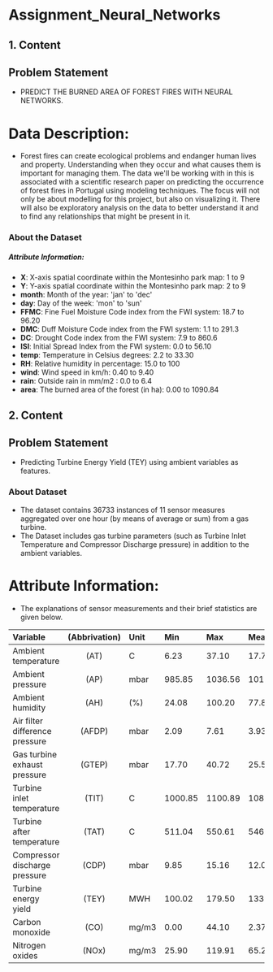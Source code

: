 # Assignment_Neural_Networks
## 1. Content
## **Problem Statement**
+ PREDICT THE BURNED AREA OF FOREST FIRES WITH NEURAL NETWORKS.

# Data Description:

+ Forest fires can create ecological problems and endanger human lives and property. Understanding when they occur and what causes them is important for managing them. The data we'll be working with in this is associated with a scientific research paper on predicting the occurrence of forest fires in Portugal using modeling techniques. The focus will not only be about modelling for this project, but also on visualizing it. There will also be exploratory analysis on the data to better understand it and to find any relationships that might be present in it.

### About the Dataset
##### Attribute Information:

* **X**: X-axis spatial coordinate within the Montesinho park map: 1 to 9 
* **Y**: Y-axis spatial coordinate within the Montesinho park map: 2 to 9 
* **month**: Month of the year: 'jan' to 'dec' 
* **day**: Day of the week: 'mon' to 'sun' 
* **FFMC**: Fine Fuel Moisture Code index from the FWI system: 18.7 to 96.20 
* **DMC**: Duff Moisture Code index from the FWI system: 1.1 to 291.3 
* **DC**: Drought Code index from the FWI system: 7.9 to 860.6 
* **ISI**: Initial Spread Index from the FWI system: 0.0 to 56.10 
* **temp**: Temperature in Celsius degrees: 2.2 to 33.30 
* **RH**: Relative humidity in percentage: 15.0 to 100 
* **wind**: Wind speed in km/h: 0.40 to 9.40 
* **rain**: Outside rain in mm/m2 : 0.0 to 6.4 
* **area**: The burned area of the forest (in ha): 0.00 to 1090.84

## 2. Content
## **Problem Statement**
+ Predicting Turbine Energy Yield (TEY) using ambient variables as features.

### About Dataset

+ The dataset contains 36733 instances of 11 sensor measures aggregated over one hour (by means of average or sum) from a gas turbine. 
+ The Dataset includes gas turbine parameters (such as Turbine Inlet Temperature and Compressor Discharge pressure) in addition to the ambient variables.

# Attribute Information:
+ The explanations of sensor measurements and their brief statistics are given below.

|Variable|(Abbrivation)|Unit|Min|Max|Mean|
|:------|:------:|:------|:------|:------|:------|
|Ambient temperature |(AT)| C| 6.23| 37.10| 17.71|
|Ambient pressure |(AP)| mbar |985.85 |1036.56 |1013.07|
|Ambient humidity |(AH)| (%) |24.08 |100.20 |77.87|
|Air filter difference pressure |(AFDP)| mbar |2.09 |7.61 |3.93|
|Gas turbine exhaust pressure |(GTEP)| mbar |17.70 |40.72 |25.56|
|Turbine inlet temperature |(TIT)| C |1000.85 |1100.89 |1081.43|
|Turbine after temperature |(TAT)| C |511.04 |550.61 |546.16|
|Compressor discharge pressure |(CDP)| mbar |9.85 |15.16 |12.06|
|Turbine energy yield |(TEY)| MWH |100.02 |179.50 |133.51|
|Carbon monoxide |(CO)| mg/m3 |0.00 |44.10 |2.37|
|Nitrogen oxides |(NOx)| mg/m3 |25.90 |119.91 |65.29|
